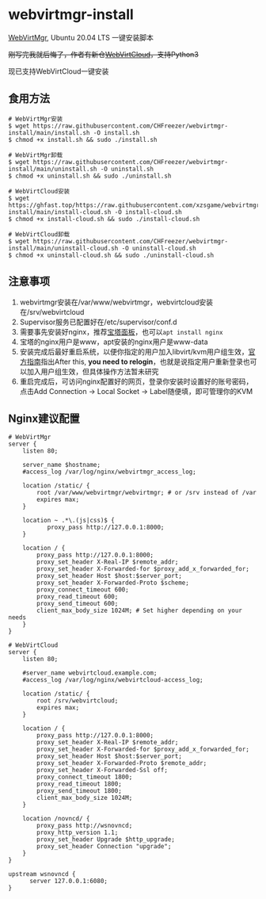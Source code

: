 # webvirtmgr-install
[WebVirtMgr](https://github.com/retspen/webvirtmgr), Ubuntu 20.04 LTS 一键安装脚本

~~刚写完我就后悔了，作者有新仓[WebVirtCloud](https://github.com/retspen/webvirtcloud)，支持Python3~~

现已支持WebVirtCloud一键安装

## 食用方法
```shell
# WebVirtMgr安装
$ wget https://raw.githubusercontent.com/CHFreezer/webvirtmgr-install/main/install.sh -O install.sh
$ chmod +x install.sh && sudo ./install.sh

# WebVirtMgr卸载
$ wget https://raw.githubusercontent.com/CHFreezer/webvirtmgr-install/main/uninstall.sh -O uninstall.sh
$ chmod +x uninstall.sh && sudo ./uninstall.sh

# WebVirtCloud安装
$ wget https://ghfast.top/https://raw.githubusercontent.com/xzsgame/webvirtmgr-install/main/install-cloud.sh -O install-cloud.sh
$ chmod +x install-cloud.sh && sudo ./install-cloud.sh

# WebVirtCloud卸载
$ wget https://raw.githubusercontent.com/CHFreezer/webvirtmgr-install/main/uninstall-cloud.sh -O uninstall-cloud.sh
$ chmod +x uninstall-cloud.sh && sudo ./uninstall-cloud.sh
```

## 注意事项
1. webvirtmgr安装在/var/www/webvirtmgr，webvirtcloud安装在/srv/webvirtcloud
2. Supervisor服务已配置好在/etc/supervisor/conf.d
3. 需要事先安装好nginx，推荐[宝塔面板](https://www.bt.cn/bbs/thread-19376-1-1.html)，也可以`apt install nginx`
4. 宝塔的nginx用户是www，apt安装的nginx用户是www-data
5. 安装完成后最好重启系统，以便你指定的用户加入libvirt/kvm用户组生效，[官方指南](https://help.ubuntu.com/community/KVM/Installation)指出After this, **you need to relogin**，也就是说指定用户重新登录也可以加入用户组生效，但具体操作方法暂未研究
6. 重启完成后，可访问nginx配置好的网页，登录你安装时设置好的账号密码，点击Add Connection -> Local Socket -> Label随便填，即可管理你的KVM

## Nginx建议配置
```nginx
# WebVirtMgr
server {
    listen 80;

    server_name $hostname;
    #access_log /var/log/nginx/webvirtmgr_access_log; 

    location /static/ {
        root /var/www/webvirtmgr/webvirtmgr; # or /srv instead of /var
        expires max;
    }

    location ~ .*\.(js|css)$ {
           proxy_pass http://127.0.0.1:8000;
    }

    location / {
        proxy_pass http://127.0.0.1:8000;
        proxy_set_header X-Real-IP $remote_addr;
        proxy_set_header X-Forwarded-for $proxy_add_x_forwarded_for;
        proxy_set_header Host $host:$server_port;
        proxy_set_header X-Forwarded-Proto $scheme;
        proxy_connect_timeout 600;
        proxy_read_timeout 600;
        proxy_send_timeout 600;
        client_max_body_size 1024M; # Set higher depending on your needs 
    }
}
```
```nginx
# WebVirtCloud
server {
    listen 80;

    #server_name webvirtcloud.example.com;
    #access_log /var/log/nginx/webvirtcloud-access_log; 

    location /static/ {
        root /srv/webvirtcloud;
        expires max;
    }

    location / {
        proxy_pass http://127.0.0.1:8000;
        proxy_set_header X-Real-IP $remote_addr;
        proxy_set_header X-Forwarded-for $proxy_add_x_forwarded_for;
        proxy_set_header Host $host:$server_port;
        proxy_set_header X-Forwarded-Proto $remote_addr;
        proxy_set_header X-Forwarded-Ssl off;
        proxy_connect_timeout 1800;
        proxy_read_timeout 1800;
        proxy_send_timeout 1800;
        client_max_body_size 1024M;
    }

    location /novncd/ {
        proxy_pass http://wsnovncd;
        proxy_http_version 1.1;
        proxy_set_header Upgrade $http_upgrade;
        proxy_set_header Connection "upgrade";
    }
}

upstream wsnovncd {
      server 127.0.0.1:6080;
}
```
